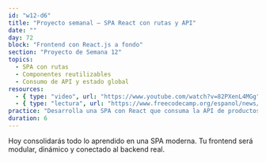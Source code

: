 ```yaml
---
id: "w12-d6"
title: "Proyecto semanal – SPA React con rutas y API"
date: ""
day: 72
block: "Frontend con React.js a fondo"
section: "Proyecto de Semana 12"
topics:
  - SPA con rutas
  - Componentes reutilizables
  - Consumo de API y estado global
resources:
  - { type: "video", url: "https://www.youtube.com/watch?v=82PXenL4MGg" }
  - { type: "lectura", url: "https://www.freecodecamp.org/espanol/news/aprende-react-desde-cero-curso-de-react-con-proyectos/" }
practice: "Desarrolla una SPA con React que consuma la API de productos, tenga navegación entre vistas y maneje estado con hooks."
duration: 6
---
```


Hoy consolidarás todo lo aprendido en una SPA moderna. Tu frontend será modular, dinámico y conectado al backend real.